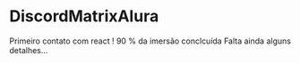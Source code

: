 # DiscordMatrixAlura
Primeiro contato com react ! 90 % da imersão conclcuída
Falta ainda alguns detalhes...
